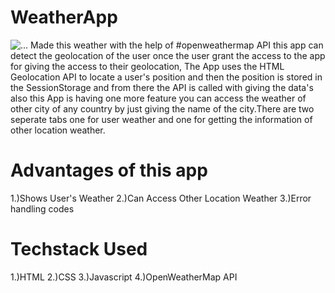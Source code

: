 # WeatherApp
<img src="https://drive.google.com/uc?export=view&id=1EqzTL_aHccbcE5silrCGdP3kXpbe6ukY" alt="..."></img>
Made this weather with the help of #openweathermap API this app can detect the geolocation of the user once the user grant the access to the app for giving the access to their geolocation, The App uses the HTML Geolocation API to locate a user's position and then the position is stored in the SessionStorage and from there the API is called with giving the data's also this App is having one more feature you can access the weather of other city of any country by just giving the name of the city.There are two seperate tabs one for user weather and one for getting the information of other location weather.

# Advantages of this app
1.)Shows User's Weather
2.)Can Access Other Location Weather
3.)Error handling codes

# Techstack Used 
1.)HTML
2.)CSS
3.)Javascript
4.)OpenWeatherMap API
